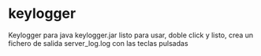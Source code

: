 # keylogger
Keylogger para java
keylogger.jar listo para usar, doble click y listo, crea un fichero de salida server_log.log con las teclas pulsadas
